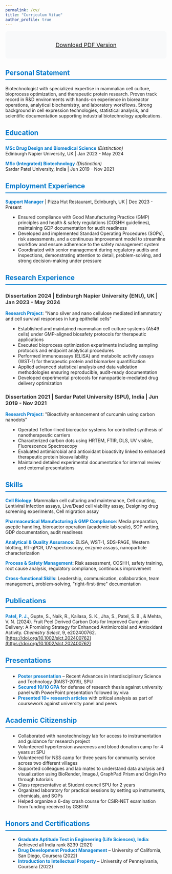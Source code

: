 ```yaml
---
permalink: /cv/
title: "Curriculum Vitae"
author_profile: true
---
```


<div class="cv-header">
  <div class="cv-download">
    <a href="/assets/files/Pinkesh_Patel_CV.pdf" class="btn btn--primary btn--large" download>
      <i class="fas fa-download"></i> Download PDF Version
    </a>
  </div>
</div>

## Personal Statement

Biotechnologist with specialized expertise in mammalian cell culture, bioprocess optimization, and therapeutic protein research. Proven track record in R&D environments with hands-on experience in bioreactor operations, analytical biochemistry, and laboratory workflows. Strong background in cell expression technologies, statistical analysis, and scientific documentation supporting industrial biotechnology applications.

## Education

**MSc Drug Design and Biomedical Science** *(Distinction)*  
Edinburgh Napier University, UK | Jan 2023 - May 2024

**MSc (Integrated) Biotechnology** *(Distinction)*  
Sardar Patel University, India | Jun 2019 - Nov 2021

## Employment Experience

**Support Manager** | Pizza Hut Restaurant, Edinburgh, UK | Dec 2023 - Present
- Ensured compliance with Good Manufacturing Practice (GMP) principles and health & safety regulations (COSHH guidelines), maintaining GDP documentation for audit readiness
- Developed and implemented Standard Operating Procedures (SOPs), risk assessments, and a continuous improvement model to streamline workflow and ensure adherence to the safety management system
- Coordinated with senior management during regulatory audits and inspections, demonstrating attention to detail, problem-solving, and strong decision-making under pressure

## Research Experience

### Dissertation 2024 | Edinburgh Napier University (ENU), UK | Jan 2023 - May 2024
**Research Project**: "Nano silver and nano cellulose mediated inflammatory and cell survival responses in lung epithelial cells"

- Established and maintained mammalian cell culture systems (A549 cells) under GMP-aligned biosafety protocols for therapeutic applications
- Executed bioprocess optimization experiments including sampling protocols and endpoint analytical procedures
- Performed immunoassays (ELISA) and metabolic activity assays (WST-1) for therapeutic protein and biomarker quantification
- Applied advanced statistical analysis and data validation methodologies ensuring reproducible, audit-ready documentation
- Developed experimental protocols for nanoparticle-mediated drug delivery optimization

### Dissertation 2021 | Sardar Patel University (SPU), India | Jun 2019 - Nov 2021
**Research Project**: "Bioactivity enhancement of curcumin using carbon nanodots"

- Operated Teflon-lined bioreactor systems for controlled synthesis of nanotherapeutic carriers
- Characterized carbon dots using HRTEM, FTIR, DLS, UV visible, Fluorescence Spectroscopy
- Evaluated antimicrobial and antioxidant bioactivity linked to enhanced therapeutic protein bioavailability
- Maintained detailed experimental documentation for internal review and external presentations

## Skills

**Cell Biology**: Mammalian cell culturing and maintenance, Cell counting, Lentiviral infection assays, Live/Dead cell viability assay, Designing drug screening experiments, Cell migration assay

**Pharmaceutical Manufacturing & GMP Compliance**: Media preparation, aseptic handling, bioreactor operation (academic lab scale), SOP writing, GDP documentation, audit readiness

**Analytical & Quality Assurance**: ELISA, WST-1, SDS-PAGE, Western blotting, RT-qPCR, UV-spectroscopy, enzyme assays, nanoparticle characterization

**Process & Safety Management**: Risk assessment, COSHH, safety training, root cause analysis, regulatory compliance, continuous improvement

**Cross-functional Skills**: Leadership, communication, collaboration, team management, problem-solving, "right-first-time" documentation

## Publications

**Patel, P. J.**, Gupte, S., Naik, R., Kailasa, S. K., Jha, S., Patel, S. B., & Mehta, V. N. (2024). Fruit Peel Derived Carbon Dots for Improved Curcumin Delivery: A Promising Strategy for Enhanced Antimicrobial and Antioxidant Activity. *Chemistry Select*, 9, e202400762. [https://doi.org/10.1002/slct.202400762](https://doi.org/10.1002/slct.202400762)

## Presentations

- **Poster presentation** – Recent Advances in Interdisciplinary Science and Technology (RAIST-2019), SPU
- **Secured 10/10 GPA** for defense of research thesis against university panel with PowerPoint presentation followed by viva
- **Presented 10+ research articles** with critical analysis as part of coursework against university panel and peers

## Academic Citizenship

- Collaborated with nanotechnology lab for access to instrumentation and guidance for research project
- Volunteered hypertension awareness and blood donation camp for 4 years at SPU
- Volunteered for NSS camp for three years for community service across two different villages
- Supported colleagues and lab mates to understand data analysis and visualization using BioRender, ImageJ, GraphPad Prism and Origin Pro through tutorials
- Class representative at Student council SPU for 2 years
- Organized laboratory for practical sessions by setting up instruments, chemicals, and SOPs
- Helped organize a 6-day crash course for CSIR-NET examination from funding received by GSBTM

## Honors and Certifications

- **Graduate Aptitude Test in Engineering (Life Sciences), India**: Achieved all India rank 8239 (2021)
- **Drug Development Product Management** – University of California, San Diego, Coursera (2022)
- **Introduction to Intellectual Property** – University of Pennsylvania, Coursera (2022)

<style>
.cv-header {
  text-align: center;
  margin-bottom: 2rem;
  padding: 1rem;
  background: #f8f9fa;
  border-radius: 8px;
}

.cv-download {
  margin: 1rem 0;
}

.btn--large {
  font-size: 1.1rem;
  padding: 0.75rem 1.5rem;
}

h2 {
  color: #007acc;
  border-bottom: 2px solid #007acc;
  padding-bottom: 0.5rem;
  margin-top: 2rem;
}

h3 {
  color: #333;
  margin-top: 1.5rem;
}

strong {
  color: #007acc;
}

ul {
  margin-left: 1rem;
}
</style>
